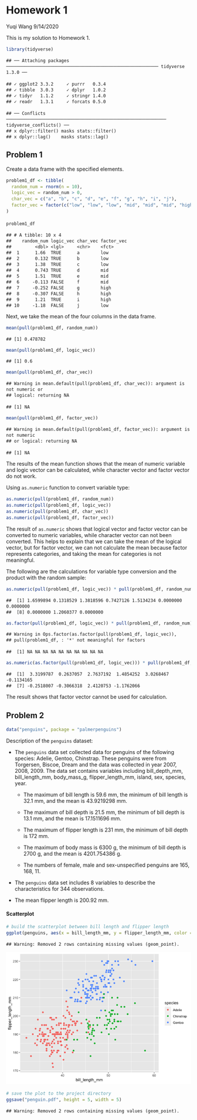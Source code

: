 Homework 1
================
Yuqi Wang
9/14/2020

This is my solution to Homework 1.

``` r
library(tidyverse)
```

    ## ── Attaching packages ────────────────────────────────────────────────────────── tidyverse 1.3.0 ──

    ## ✓ ggplot2 3.3.2     ✓ purrr   0.3.4
    ## ✓ tibble  3.0.3     ✓ dplyr   1.0.2
    ## ✓ tidyr   1.1.2     ✓ stringr 1.4.0
    ## ✓ readr   1.3.1     ✓ forcats 0.5.0

    ## ── Conflicts ───────────────────────────────────────────────────────────── tidyverse_conflicts() ──
    ## x dplyr::filter() masks stats::filter()
    ## x dplyr::lag()    masks stats::lag()

## Problem 1

Create a data frame with the specified elements.

``` r
problem1_df <- tibble(
  random_num = rnorm(n = 10),
  logic_vec = random_num > 0,
  char_vec = c("a", "b", "c", "d", "e", "f", "g", "h", "i", "j"),
  factor_vec = factor(c("low", "low", "low", "mid", "mid", "mid", "high", "high", "high", "low"))
)

problem1_df
```

    ## # A tibble: 10 x 4
    ##    random_num logic_vec char_vec factor_vec
    ##         <dbl> <lgl>     <chr>    <fct>     
    ##  1      1.66  TRUE      a        low       
    ##  2      0.132 TRUE      b        low       
    ##  3      1.38  TRUE      c        low       
    ##  4      0.743 TRUE      d        mid       
    ##  5      1.51  TRUE      e        mid       
    ##  6     -0.113 FALSE     f        mid       
    ##  7     -0.252 FALSE     g        high      
    ##  8     -0.307 FALSE     h        high      
    ##  9      1.21  TRUE      i        high      
    ## 10     -1.18  FALSE     j        low

Next, we take the mean of the four columns in the data frame.

``` r
mean(pull(problem1_df, random_num))
```

    ## [1] 0.478782

``` r
mean(pull(problem1_df, logic_vec))
```

    ## [1] 0.6

``` r
mean(pull(problem1_df, char_vec))
```

    ## Warning in mean.default(pull(problem1_df, char_vec)): argument is not numeric or
    ## logical: returning NA

    ## [1] NA

``` r
mean(pull(problem1_df, factor_vec))
```

    ## Warning in mean.default(pull(problem1_df, factor_vec)): argument is not numeric
    ## or logical: returning NA

    ## [1] NA

The results of the mean function shows that the mean of numeric variable
and logic vector can be calculated, while character vector and factor
vector do not work.

Using `as.numeric` function to convert variable type:

``` r
as.numeric(pull(problem1_df, random_num))
as.numeric(pull(problem1_df, logic_vec))
as.numeric(pull(problem1_df, char_vec))
as.numeric(pull(problem1_df, factor_vec))
```

The result of `as.numeric` shows that logical vector and factor vector
can be converted to numeric variables, while character vector can not
been converted. This helps to explain that we can take the mean of the
logical vector, but for factor vector, we can not calculate the mean
because factor represents categories, and taking the mean for categories
is not meaningful.

The following are the calculations for variable type conversion and the
product with the random sample:

``` r
as.numeric(pull(problem1_df, logic_vec)) * pull(problem1_df, random_num)
```

    ##  [1] 1.6599894 0.1318529 1.3818596 0.7427126 1.5134234 0.0000000 0.0000000
    ##  [8] 0.0000000 1.2060377 0.0000000

``` r
as.factor(pull(problem1_df, logic_vec)) * pull(problem1_df, random_num)
```

    ## Warning in Ops.factor(as.factor(pull(problem1_df, logic_vec)),
    ## pull(problem1_df, : '*' not meaningful for factors

    ##  [1] NA NA NA NA NA NA NA NA NA NA

``` r
as.numeric(as.factor(pull(problem1_df, logic_vec))) * pull(problem1_df, random_num)
```

    ##  [1]  3.3199787  0.2637057  2.7637192  1.4854252  3.0268467 -0.1134165
    ##  [7] -0.2518007 -0.3066318  2.4120753 -1.1762066

The result shows that factor vector cannot be used for calculation.

## Problem 2

``` r
data("penguins", package = "palmerpenguins")
```

Description of the `penguins` dataset:

  - The `penguins` data set collected data for penguins of the following
    species: Adelie, Gentoo, Chinstrap. These penguins were from
    Torgersen, Biscoe, Dream and the data was collected in year 2007,
    2008, 2009. The data set contains variables including
    bill\_depth\_mm, bill\_length\_mm, body\_mass\_g,
    flipper\_length\_mm, island, sex, species, year.
    
      - The maximum of bill length is 59.6 mm, the minimum of bill
        length is 32.1 mm, and the mean is 43.9219298 mm.
    
      - The maximum of bill depth is 21.5 mm, the minimum of bill depth
        is 13.1 mm, and the mean is 17.1511696 mm.
    
      - The maximum of flipper length is 231 mm, the minimum of bill
        depth is 172 mm.
    
      - The maximum of body mass is 6300 g, the minimum of bill depth is
        2700 g, and the mean is 4201.754386 g.
    
      - The numbers of female, male and sex-unspecified penguins are
        165, 168, 11.

  - The `penguins` data set includes 8 variables to describe the
    characteristics for 344 observations.

  - The mean flipper length is 200.92 mm.

#### Scatterplot

``` r
# build the scatterplot between bill length and flipper length
ggplot(penguins, aes(x = bill_length_mm, y = flipper_length_mm, color = species)) + geom_point()
```

    ## Warning: Removed 2 rows containing missing values (geom_point).

![](p8105_hw1_yw3436_files/figure-gfm/unnamed-chunk-3-1.png)<!-- -->

``` r
# save the plot to the project directory
ggsave("penguin.pdf", height = 5, width = 5)
```

    ## Warning: Removed 2 rows containing missing values (geom_point).
